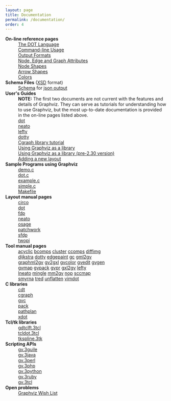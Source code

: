 ```yaml
---
layout: page
title: Documentation
permalink: /documentation/
order: 4
---
```


<dl>
<dt><b>On-line reference pages</b></dt>
<dd><a href="/doc/info/lang.html">The DOT Language</a></dd>
<dd><a href="/doc/info/command.html">Command-line Usage</a></dd>
<dd><a href="/doc/info/output.html">Output Formats</a></dd>
<dd><a href="/doc/info/attrs.html">Node, Edge and Graph Attributes</a></dd>
<dd><a href="/doc/info/shapes.html">Node Shapes</a></dd>
<dd><a href="/doc/info/arrows.html">Arrow Shapes</a></dd>
<dd><a href="/doc/info/colors.html">Colors</a></dd>

<dt><b>Schema Files</b> (<a href="http://www.w3.org/XML/Schema">XSD</a> format)</dt>
<dd><a href="/doc/info/graphviz_json_schema.json">Schema</a> for <a href="/doc/info/output.html#d:json">json output</a></dd>

<dt><b>User's Guides</b> 
<dd><b>NOTE:</b> The first two documents are not current with the features
and details of Graphviz. They can serve as tutorials for understanding how
to use Graphviz, but the most up-to-date documentation is provided in the
on-line pages listed above.</dd>
<dd><a href="/pdf/dotguide.pdf">dot</a></dd>
<dd><a href="/pdf/neatoguide.pdf">neato</a></dd>
<dd><a href="/pdf/leftyguide.pdf">lefty</a></dd>
<dd><a href="/pdf/dottyguide.pdf">dotty</a></dd>
<dd><a href="/pdf/cgraph.pdf">Cgraph library tutorial</a></dd>
<dd><a href="/pdf/libguide.pdf">Using Graphviz as a library</a></dd>
<dd><a href="/pdf/oldlibguide.pdf">Using Graphviz as a library (pre-2.30 version)</a></dd>
<dd><a href="/doc/addingLayout.txt">Adding a new layout</a></dd>

<dt><b>Sample Programs using Graphviz</b> 
<dd><a href="/dot.demo/demo.c">demo.c</a></dd>
<dd><a href="/dot.demo/dot.c">dot.c</a></dd>
<dd><a href="/dot.demo/example.c">example.c</a></dd>
<dd><a href="/dot.demo/simple.c">simple.c</a></dd>
<dd><a href="/dot.demo/Makefile">Makefile</a></dd>

<dt><b>Layout manual pages</b> 
<dd><a target="_blank" href="/pdf/dot.1.pdf">circo</a>
<dd><a target="_blank" href="/pdf/dot.1.pdf">dot</a>
<dd><a target="_blank" href="/pdf/dot.1.pdf">fdp</a>
<dd><a target="_blank" href="/pdf/dot.1.pdf">neato</a>
<dd><a target="_blank" href="/pdf/osage.1.pdf">osage</a>
<dd><a target="_blank" href="/pdf/patchwork.1.pdf">patchwork</a>
<dd><a target="_blank" href="/pdf/dot.1.pdf">sfdp</a>
<dd><a target="_blank" href="/pdf/dot.1.pdf">twopi</a>

<dt><b>Tool manual pages</b> 
<dd> <a target="_blank" href="/pdf/acyclic.1.pdf">acyclic</a>
<a target="_blank" href="/pdf/bcomps.1.pdf">bcomps</a>
<a target="_blank" href="/pdf/cluster.1.pdf">cluster</a>
<a target="_blank" href="/pdf/ccomps.1.pdf">ccomps</a>
<a target="_blank" href="/pdf/diffimg.1.pdf">diffimg</a>
<dd>
<a target="_blank" href="/pdf/dijkstra.1.pdf">dijkstra</a>
<a target="_blank" href="/pdf/dotty.1.pdf">dotty</a>
<a target="_blank" href="/pdf/edgepaint.1.pdf">edgepaint</a>
<a target="_blank" href="/pdf/gc.1.pdf">gc</a>
<a target="_blank" href="/pdf/gml2gv.1.pdf">gml2gv</a> 
<dd>
<a target="_blank" href="/pdf/graphml2gv.1.pdf">graphml2gv</a> 
<a target="_blank" href="/pdf/gxl2gv.1.pdf">gv2gxl</a>
<a target="_blank" href="/pdf/gvcolor.1.pdf">gvcolor</a>
<a target="_blank" href="/pdf/gvedit.1.pdf">gvedit</a>
<a target="_blank" href="/pdf/gvgen.1.pdf">gvgen</a>
<dd>
<a target="_blank" href="/pdf/gvmap.1.pdf">gvmap</a>
<a target="_blank" href="/pdf/gvpack.1.pdf">gvpack</a>
<a target="_blank" href="/pdf/gvpr.1.pdf">gvpr</a>
<a target="_blank" href="/pdf/gxl2gv.1.pdf">gxl2gv</a> 
<a target="_blank" href="/pdf/lefty.1.pdf">lefty</a>
<dd>
<a target="_blank" href="/pdf/lneato.1.pdf">lneato</a> 
<a target="_blank" href="/pdf/mingle.1.pdf">mingle</a>
<a target="_blank" href="/pdf/mm2gv.1.pdf">mm2gv</a>
<a target="_blank" href="/pdf/nop.1.pdf">nop</a>
<a target="_blank" href="/pdf/sccmap.1.pdf">sccmap</a>
<dd>
<a target="_blank" href="/pdf/smyrna.1.pdf">smyrna</a>
<a target="_blank" href="/pdf/tred.1.pdf">tred</a>
<a target="_blank" href="/pdf/unflatten.1.pdf">unflatten</a>
<a target="_blank" href="/pdf/vimdot.1.pdf">vimdot</a>

<dt><b>C libraries</b> 
<dd><a href="/pdf/cdt.3.pdf" target="_blank">cdt</a>
<dd><a href="/pdf/cgraph.3.pdf" target="_blank">cgraph</a>
<dd><a href="/pdf/gvc.3.pdf" target="_blank">gvc</a>
<dd><a href="/pdf/pack.3.pdf" target="_blank">pack</a>
<dd><a href="/pdf/pathplan.3.pdf" target="_blank">pathplan</a>
<dd><a href="/pdf/xdot.3.pdf" target="_blank">xdot</a>

<dt><b>Tcl/tk libraries</b> 
<dd><a target="_blank" href="/pdf/gdtclft.3tcl.pdf">gdtclft.3tcl</a>
<dd><a target="_blank" href="/pdf/tcldot.3tcl.pdf">tcldot.3tcl</a>
<dd><a target="_blank" href="/pdf/tkspline.3tk.pdf">tkspline.3tk</a>

<dt><b>Scripting APIs</b> 
<dd><a target="_blank" href="/pdf/gv.3guile.pdf">gv.3guile</a>
<dd><a target="_blank" href="/pdf/gv.3java.pdf">gv.3java</a>
<dd><a target="_blank" href="/pdf/gv.3perl.pdf">gv.3perl</a>
<dd><a target="_blank" href="/pdf/gv.3php.pdf">gv.3php</a>
<dd><a target="_blank" href="/pdf/gv.3python.pdf">gv.3python</a>
<dd><a target="_blank" href="/pdf/gv.3ruby.pdf">gv.3ruby</a>
<dd><a target="_blank" href="/pdf/gv.3tcl.pdf">gv.3tcl</a>

<dt><b>Open problems</b> 
<dd><a target="_blank" href="/doc/todo.html">Graphviz Wish List</a>
